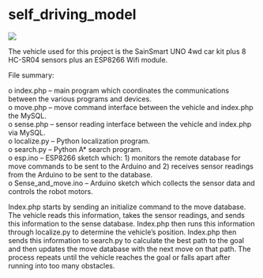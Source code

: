 # self_driving_model

![](https://github.com/ezchx/self_driving_vehicle/blob/master/carbot_small.jpg)

The vehicle used for this project is the SainSmart UNO 4wd car kit plus 8 HC-SR04 sensors plus an ESP8266 Wifi module.

File summary:<br>

o index.php – main program which coordinates the communications between the various programs and devices.<br>
o move.php – move command interface between the vehicle and index.php the MySQL.<br>
o sense.php – sensor reading interface between the vehicle and index.php via MySQL.<br>
o localize.py – Python localization program.<br>
o search.py – Python A* search program.<br>
o esp.ino – ESP8266 sketch which: 1) monitors the remote database for move commands to be sent to the Arduino and 2) receives sensor readings from the Arduino to be sent to the database.<br>
o Sense_and_move.ino – Arduino sketch which collects the sensor data and controls the robot motors.<br>

Index.php starts by sending an initialize command to the move database. The vehicle reads this information, takes the sensor readings, and sends this information to the sense database. Index.php then runs this information through localize.py to determine the vehicle’s position. Index.php then sends this information to search.py to calculate the best path to the goal and then updates the move database with the next move on that path. The process repeats until the vehicle reaches the goal or falls apart after running into too many obstacles.
